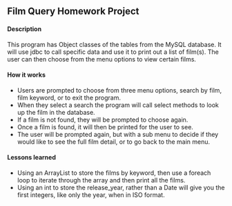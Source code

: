 ## Film Query Homework Project

#### Description
This program has Object classes of the tables from the MySQL database. It will use jdbc to call specific data and use it to print out a list of film(s). The user can then choose from the menu options to view certain films.

#### How it works
* Users are prompted to choose from three menu options, search by film, film keyword, or to exit the program.
* When they select a search the program will call select methods to look up the film in the database.
* If a film is not found, they will be prompted to choose again.
* Once a film is found, it will then be printed for the user to see.
* The user will be prompted again, but with a sub menu to decide if they would like to see the full film detail, or to go back to the main menu.

#### Lessons learned
* Using an ArrayList to store the films by keyword, then use a foreach loop to iterate through the array and then print all the films.
* Using an int to store the release_year, rather than a Date will give you the first integers, like only the year, when in ISO format.
